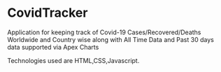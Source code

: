 # CovidTracker

Application for keeping track of Covid-19 Cases/Recovered/Deaths Worldwide and Country wise along with All Time Data and Past 30 days data supported via Apex Charts

Technologies used are HTML,CSS,Javascript.
